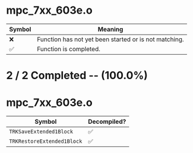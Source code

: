 # mpc_7xx_603e.o
| Symbol | Meaning 
| ------------- | ------------- 
| :x: | Function has not yet been started or is not matching. 
| :white_check_mark: | Function is completed. 


# 2 / 2 Completed -- (100.0%)
# mpc_7xx_603e.o
| Symbol | Decompiled? |
| ------------- | ------------- |
| `TRKSaveExtended1Block` | :white_check_mark: |
| `TRKRestoreExtended1Block` | :white_check_mark: |
